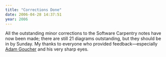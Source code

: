```yaml
---
title: "Corrections Done"
date: 2006-04-28 14:37:51
year: 2006
---
```

All the outstanding minor corrections to the Software Carpentry notes have now been made; there are still 21 diagrams outstanding, but they should be in by Sunday.  My thanks to everyone who provided feedback—especially <a href="http://www.ninjatactics.com">Adam Goucher</a> and his very sharp eyes.
